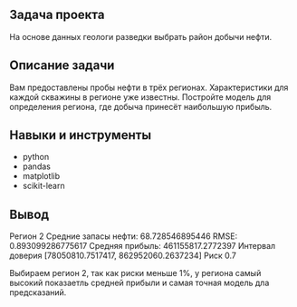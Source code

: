 ## Задача проекта

На основе данных геологи разведки выбрать район добычи нефти.

## Описание задачи

Вам предоставлены пробы нефти в трёх регионах. Характеристики для каждой скважины в регионе уже известны. Постройте модель для определения 
региона, где добыча принесёт наибольшую прибыль. 

## Навыки и инструменты
- python
- pandas
- matplotlib
- scikit-learn

## Вывод
Регион 2
Средние запасы нефти: 68.728546895446
RMSE: 0.893099286775617
Средняя прибыль: 461155817.2772397
Интервал доверия [78050810.7517417, 862952060.2637234]
Риск 0.7

Выбираем регион 2, так как риски меньше 1%, у региона самый высокий показаетль средней прибыли и самая точная модель дла предсказаний.

